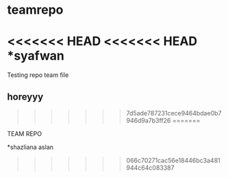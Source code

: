 # teamrepo
<<<<<<< HEAD
<<<<<<< HEAD
*syafwan
=======
Testing repo team file
## horeyyy
>>>>>>> 7d5ade787231cece9464bdae0b7946d9a7b3ff26
=======

 TEAM REPO
 
 *shazliana aslan
>>>>>>> 066c70271cac56e18446bc3a481944c64c083387
